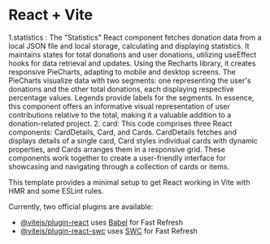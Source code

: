 # React + Vite

1.statistics :
The "Statistics" React component fetches donation data from a local JSON file and local storage, calculating and displaying statistics. It maintains states for total donations and user donations, utilizing useEffect hooks for data retrieval and updates. Using the Recharts library, it creates responsive PieCharts, adapting to mobile and desktop screens. The PieCharts visualize data with two segments: one representing the user's donations and the other total donations, each displaying respective percentage values. Legends provide labels for the segments. In essence, this component offers an informative visual representation of user contributions relative to the total, making it a valuable addition to a donation-related project.
2. card: 
This code comprises three React components: CardDetails, Card, and Cards. CardDetails fetches and displays details of a single card, Card styles individual cards with dynamic properties, and Cards arranges them in a responsive grid. These components work together to create a user-friendly interface for showcasing and navigating through a collection of cards or items.




This template provides a minimal setup to get React working in Vite with HMR and some ESLint rules.

Currently, two official plugins are available:

- [@vitejs/plugin-react](https://github.com/vitejs/vite-plugin-react/blob/main/packages/plugin-react/README.md) uses [Babel](https://babeljs.io/) for Fast Refresh
- [@vitejs/plugin-react-swc](https://github.com/vitejs/vite-plugin-react-swc) uses [SWC](https://swc.rs/) for Fast Refresh
